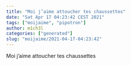 ```yaml
---
title: "Moi j’aime attoucher tes chaussettes"
date: "Sat Apr 17 04:23:42 CEST 2021"
tags: ["moijaime", "pipotron"]
author: m1ch3l
categories: ["generated"]
slug: "moijaime/2021-04-17-04:23:42"
---
```


Moi j’aime attoucher tes chaussettes
